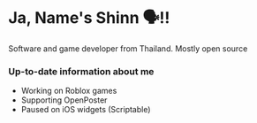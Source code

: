 # Ja, Name's Shinn 🗣️‼️
Software and game developer from Thailand.
Mostly open source

### Up-to-date information about me
- Working on Roblox games
- Supporting OpenPoster
- Paused on iOS widgets (Scriptable)